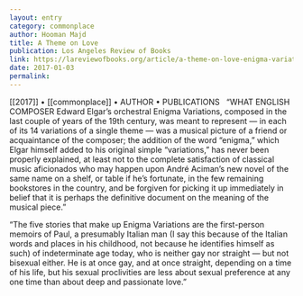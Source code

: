 ```yaml
---
layout: entry
category: commonplace
author: Hooman Majd
title: A Theme on Love
publication: Los Angeles Review of Books
link: https://lareviewofbooks.org/article/a-theme-on-love-enigma-variations/
date: 2017-01-03
permalink: 
---
```


[[2017]] • [[commonplace]] • AUTHOR • PUBLICATIONS 
 
“WHAT ENGLISH COMPOSER Edward Elgar’s orchestral Enigma Variations, composed in the last couple of years of the 19th century, was meant to represent — in each of its 14 variations of a single theme — was a musical picture of a friend or acquaintance of the composer; the addition of the word “enigma,” which Elgar himself added to his original simple “variations,” has never been properly explained, at least not to the complete satisfaction of classical music aficionados who may happen upon André Aciman’s new novel of the same name on a shelf, or table if he’s fortunate, in the few remaining bookstores in the country, and be forgiven for picking it up immediately in belief that it is perhaps the definitive document on the meaning of the musical piece.”

“The five stories that make up Enigma Variations are the first-person memoirs of Paul, a presumably Italian man (I say this because of the Italian words and places in his childhood, not because he identifies himself as such) of indeterminate age today, who is neither gay nor straight — but not bisexual either. He is at once gay, and at once straight, depending on a time of his life, but his sexual proclivities are less about sexual preference at any one time than about deep and passionate love.”

